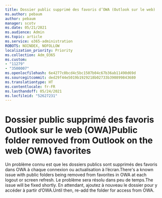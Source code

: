 ```yaml
---
title: Dossier public supprimé des favoris d’OWA (Outlook sur le web)
ms.author: pebaum
author: pebaum
manager: scotv
ms.date: 05/21/2021
ms.audience: Admin
ms.topic: article
ms.service: o365-administration
ROBOTS: NOINDEX, NOFOLLOW
localization_priority: Priority
ms.collection: Adm_O365
ms.custom:
- "11279"
- "3500007"
ms.openlocfilehash: 6e4277c0bcd4c5bc1507b04c67b36ab11490d69d
ms.sourcegitcommit: ded29f44e5019b1929218b02733b390899843680
ms.translationtype: HT
ms.contentlocale: fr-FR
ms.lasthandoff: 05/24/2021
ms.locfileid: "52627231"
---
```

# <a name="public-folder-removed-from-outlook-on-the-web-owa-favorites"></a><span data-ttu-id="c53c5-102">Dossier public supprimé des favoris Outlook sur le web (OWA)</span><span class="sxs-lookup"><span data-stu-id="c53c5-102">Public folder removed from Outlook on the web (OWA) favorites</span></span>

<span data-ttu-id="c53c5-103">Un problème connu est que les dossiers publics sont supprimés des favoris dans OWA à chaque connexion ou actualisation à l’écran.</span><span class="sxs-lookup"><span data-stu-id="c53c5-103">There's a known issue with public folders being removed from favorites in OWA at each logout or screen refresh.</span></span> <span data-ttu-id="c53c5-104">Le problème sera résolu dans peu de temps.</span><span class="sxs-lookup"><span data-stu-id="c53c5-104">The issue will be fixed shortly.</span></span> <span data-ttu-id="c53c5-105">En attendant, ajoutez à nouveau le dossier pour y accéder à partir d’OWA.</span><span class="sxs-lookup"><span data-stu-id="c53c5-105">Until then, re-add the folder for access from OWA.</span></span>
